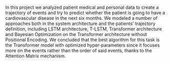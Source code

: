 In this project we analyzed patient medical and personal data to create a trajectory of events and try to predict whether the patient is going to have a cardiovascular disease in the next six months. We modeled a number of approaches both in the system architecture and the patients’ trajectory definition, including LSTM architecture, T-LSTM, Transformer architecture and Bayesian Optimization on the Transformer architecture without Positional Encoding. We concluded that the best algorithm for this task is the Transformer model with optimized hyper-parameters since it focuses more on the events rather than the order of said events, thanks to the Attention Matrix mechanism.
